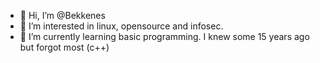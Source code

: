- 👋 Hi, I’m @Bekkenes
- 👀 I’m interested in linux, opensource and infosec.
- 🌱 I’m currently learning basic programming. I knew some 15 years ago but forgot most (c++)


<!---
Bekkenes/Bekkenes is a ✨ special ✨ repository because its `README.md` (this file) appears on your GitHub profile.
You can click the Preview link to take a look at your changes.
--->
